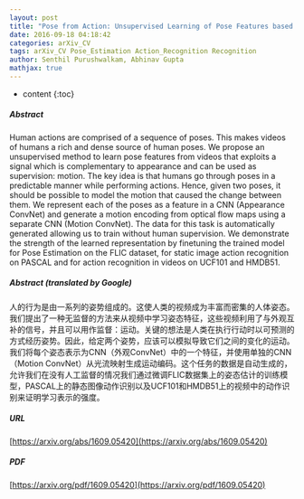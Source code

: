 ```yaml
---
layout: post
title: "Pose from Action: Unsupervised Learning of Pose Features based on Motion"
date: 2016-09-18 04:18:42
categories: arXiv_CV
tags: arXiv_CV Pose_Estimation Action_Recognition Recognition
author: Senthil Purushwalkam, Abhinav Gupta
mathjax: true
---
```


* content
{:toc}

##### Abstract
Human actions are comprised of a sequence of poses. This makes videos of humans a rich and dense source of human poses. We propose an unsupervised method to learn pose features from videos that exploits a signal which is complementary to appearance and can be used as supervision: motion. The key idea is that humans go through poses in a predictable manner while performing actions. Hence, given two poses, it should be possible to model the motion that caused the change between them. We represent each of the poses as a feature in a CNN (Appearance ConvNet) and generate a motion encoding from optical flow maps using a separate CNN (Motion ConvNet). The data for this task is automatically generated allowing us to train without human supervision. We demonstrate the strength of the learned representation by finetuning the trained model for Pose Estimation on the FLIC dataset, for static image action recognition on PASCAL and for action recognition in videos on UCF101 and HMDB51.

##### Abstract (translated by Google)
人的行为是由一系列的姿势组成的。这使人类的视频成为丰富而密集的人体姿态。我们提出了一种无监督的方法来从视频中学习姿态特征，这些视频利用了与外观互补的信号，并且可以用作监督：运​​动。关键的想法是人类在执行行动时以可预测的方式经历姿势。因此，给定两个姿势，应该可以模拟导致它们之间的变化的运动。我们将每个姿态表示为CNN（外观ConvNet）中的一个特征，并使用单独的CNN（Motion ConvNet）从光流映射生成运动编码。这个任务的数据是自动生成的，允许我们在没有人工监督的情况我们通过微调FLIC数据集上的姿态估计的训练模型，PASCAL上的静态图像动作识别以及UCF101和HMDB51上的视频中的动作识别来证明学习表示的强度。

##### URL
[https://arxiv.org/abs/1609.05420](https://arxiv.org/abs/1609.05420)

##### PDF
[https://arxiv.org/pdf/1609.05420](https://arxiv.org/pdf/1609.05420)


